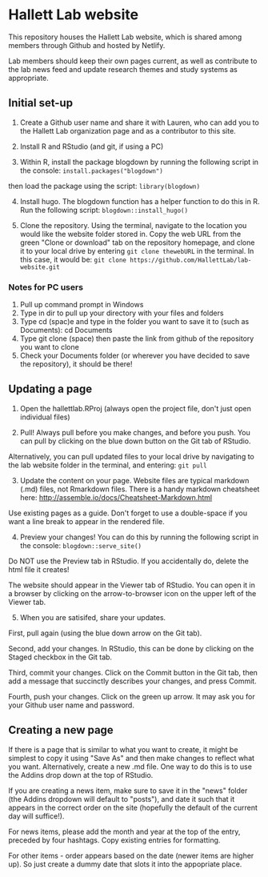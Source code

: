 # Hallett Lab website

This repository houses the Hallett Lab website, which is shared among members through Github and hosted by Netlify. 

Lab members should keep their own pages current, as well as contribute to the lab news feed and update research themes and study systems as appropriate. 

## Initial set-up

1) Create a Github user name and share it with Lauren, who can add you to the Hallett Lab organization page and as a contributor to this site.

2) Install R and RStudio (and git, if using a PC)

3) Within R, install the package blogdown by running the following script in the console:
`install.packages("blogdown")`

then load the package using the script:
`library(blogdown)`

4) Install hugo. The blogdown function has a helper function to do this in R. Run the following script:
`blogdown::install_hugo()`

5) Clone the repository. Using the terminal, navigate to the location you would like the website folder stored in. Copy the web URL from the green "Clone or download" tab on the repository homepage, and clone it to your local drive by entering `git clone thewebURL` in the terminal. In this case, it would be:
`git clone https://github.com/HallettLab/lab-website.git`

### Notes for PC users
1. Pull up command prompt in Windows
2. Type in dir to pull up your directory with your files and folders
3. Type cd (spac)e and type in the folder you want to save it to (such as Documents): cd Documents
4. Type git clone (space) then paste the link from github of the repository you want to clone
5. Check your Documents folder (or wherever you have decided to save the repository), it should be there!


## Updating a page

1) Open the hallettlab.RProj (always open the project file, don't just open individual files)

2) Pull! Always pull before you make changes, and before you push.  You can pull by clicking on the blue down button on the Git tab of RStudio.

Alternatively, you can pull updated files to your local drive by navigating to the lab website folder in the terminal, and entering:
`git pull`

3) Update the content on your page. Website files are typical markdown (.md) files, not Rmarkdown files. There is a handy markdown cheatsheet here: http://assemble.io/docs/Cheatsheet-Markdown.html

Use existing pages as a guide. Don't forget to use a double-space if you want a line break to appear in the rendered file. 

4) Preview your changes! You can do this by running the following script in the console:
`blogdown::serve_site()`

Do NOT use the Preview tab in RStudio. If you accidentally do, delete the html file it creates!

The website should appear in the Viewer tab of RStudio. You can open it in a browser by clicking on the arrow-to-browser icon on the upper left of the Viewer tab.

5) When you are satisifed, share your updates. 

First, pull again (using the blue down arrow on the Git tab). 

Second, add your changes. In RStudio, this can be done by clicking on the Staged checkbox in the Git tab.  

Third, commit your changes. Click on the Commit button in the Git tab, then add a message that succinctly describes your changes, and press Commit.  

Fourth, push your changes. Click on the green up arrow. It may ask you for your Github user name and password. 

## Creating a new page
If there is a page that is similar to what you want to create, it might be simplest to copy it using "Save As" and then make changes to reflect what you want. Alternatively, create a new .md file. One way to do this is to use the Addins drop down at the top of RStudio. 

If you are creating a news item, make sure to save it in the "news" folder (the Addins dropdown will default to "posts"), and date it such that it appears in the correct order on the site (hopefully the default of the current day will suffice!). 

For news items, please add the month and year at the top of the entry, preceded by four hashtags. Copy existing entries for formatting. 

For other items - order appears based on the date (newer items are higher up). So just create a dummy date that slots it into the appopriate place. 



